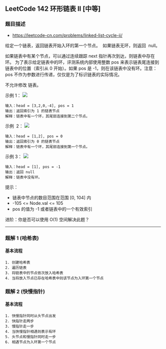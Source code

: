 ## LeetCode 142 环形链表 II [中等]

### 题目描述

- https://leetcode-cn.com/problems/linked-list-cycle-ii/

给定一个链表，返回链表开始入环的第一个节点。  如果链表无环，则返回  null。

如果链表中有某个节点，可以通过连续跟踪 next 指针再次到达，则链表中存在环。 为了表示给定链表中的环，评测系统内部使用整数 pos 来表示链表尾连接到链表中的位置（索引从 0 开始）。如果 pos 是 -1，则在该链表中没有环。注意：pos 不作为参数进行传递，仅仅是为了标识链表的实际情况。

不允许修改 链表。

示例 1：
![](https://assets.leetcode-cn.com/aliyun-lc-upload/uploads/2018/12/07/circularlinkedlist.png)

```
输入：head = [3,2,0,-4], pos = 1
输出：返回索引为 1 的链表节点
解释：链表中有一个环，其尾部连接到第二个节点。
```

示例  2：
![](https://assets.leetcode-cn.com/aliyun-lc-upload/uploads/2018/12/07/circularlinkedlist_test2.png)

```
输入：head = [1,2], pos = 0
输出：返回索引为 0 的链表节点
解释：链表中有一个环，其尾部连接到第一个节点。
```

示例 3：
![](https://assets.leetcode-cn.com/aliyun-lc-upload/uploads/2018/12/07/circularlinkedlist_test3.png)

```
输入：head = [1], pos = -1
输出：返回 null
解释：链表中没有环。
```

提示：

- 链表中节点的数目范围在范围 [0, 104] 内
- -105 <= Node.val <= 105
- pos 的值为 -1 或者链表中的一个有效索引

进阶：你是否可以使用 O(1) 空间解决此题？

---

### 题解 1 (哈希表)

#### 基本流程

```
1. 创建哈希表
2. 遍历链表
3. 将链表中的节点依次放入哈希表
4. 当将放入节点已存在哈希表中则该节点为入环第一个节点
```

### 题解 2 (快慢指针)

#### 基本流程

```
1. 快慢指针同时从头节点出发
2. 快指针走两步
3. 慢指针走一步
4. 当快慢指针相遇则表示有环
5. 头节点和慢指针同时走一步
6. 相遇节点为入环第一个节点
```
